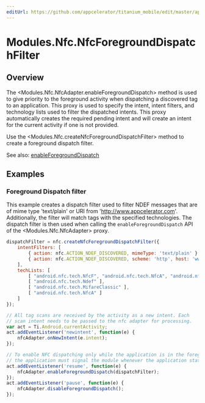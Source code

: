 ```yaml
---
editUrl: https://github.com/appcelerator/titanium_mobile/edit/master/apidoc/NfcForegroundDispatchFilter.yml
---
```

# Modules.Nfc.NfcForegroundDispatchFilter

<TypeHeader/>

## Overview

The <Modules.Nfc.NfcAdapter.enableForegroundDispatch> method is used to give priority to the foreground activity when dispatching
a discovered tag to an application. This proxy is used to specify the intent, intent filters, and technology
lists used to filter the dispatched intents. This proxy automatically creates the required pending intent and
will create an intent for the current activity if one is not provided.

Use the <Modules.Nfc.createNfcForegroundDispatchFilter> method to create a foreground dispatch filter.

See also:
[enableForegroundDispatch](http://developer.android.com/reference/android/nfc/NfcAdapter.html#enableForegroundDispatch(android.app.Activity,%20android.app.PendingIntent,%20android.content.IntentFilter[],%20java.lang.String[][]))

## Examples

### Foreground Dispatch filter

This example creates a dispatch filter used to filter NDEF messages that are of mime type 'text/plain' or
URI from 'http://www.appcelerator.com'. Additionally, the filter will match tags with the specified
technologies. The dispatch filter is then used when calling the `enableForegroundDispatch` API of the
<Modules.Nfc.NfcAdapter> proxy.

``` javascript
dispatchFilter = nfc.createNfcForegroundDispatchFilter({
    intentFilters: [
        { action: nfc.ACTION_NDEF_DISCOVERED, mimeType: 'text/plain' },
        { action: nfc.ACTION_NDEF_DISCOVERED, scheme: 'http', host: 'www.appcelerator.com' }
    ],
    techLists: [
        [ "android.nfc.tech.NfcF", "android.nfc.tech.NfcA", "android.nfc.Ndef" ],
        [ "android.nfc.tech.Ndef" ],
        [ "android.nfc.tech.MifareClassic" ],
        [ "android.nfc.tech.NfcA" ]
    ]
});

// All tag scans are received by the activity as a new intent. Each
// scan intent needs to be passed to the nfc adapter for processing.
var act = Ti.Android.currentActivity;
act.addEventListener('newintent', function(e) {
    nfcAdapter.onNewIntent(e.intent);
});

// To enable NFC dispatching only while the application is in the foreground,
// the application must signal the module whenever the application state changes.
act.addEventListener('resume', function(e) {
    nfcAdapter.enableForegroundDispatch(dispatchFilter);
});
act.addEventListener('pause', function(e) {
    nfcAdapter.disableForegroundDispatch();
});
```

<ApiDocs/>
